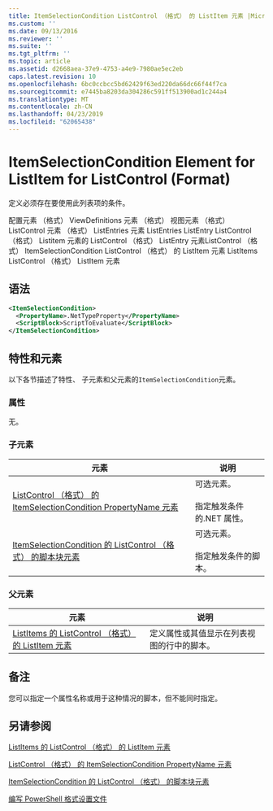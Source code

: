 ```yaml
---
title: ItemSelectionCondition ListControl （格式） 的 ListItem 元素 |Microsoft Docs
ms.custom: ''
ms.date: 09/13/2016
ms.reviewer: ''
ms.suite: ''
ms.tgt_pltfrm: ''
ms.topic: article
ms.assetid: d2668aea-37e9-4753-a4e9-7980ae5ec2eb
caps.latest.revision: 10
ms.openlocfilehash: 6bc0ccbcc5bd62429f63ed220da66dc66f44f7ca
ms.sourcegitcommit: e7445ba8203da304286c591ff513900ad1c244a4
ms.translationtype: MT
ms.contentlocale: zh-CN
ms.lasthandoff: 04/23/2019
ms.locfileid: "62065438"
---
```

# <a name="itemselectioncondition-element-for-listitem-for-listcontrol-format"></a>ItemSelectionCondition Element for ListItem for ListControl (Format)

定义必须存在要使用此列表项的条件。

配置元素 （格式） ViewDefinitions 元素 （格式） 视图元素 （格式） ListControl 元素 （格式） ListEntries 元素 ListEntries ListEntry ListControl （格式） Listitem 元素的 ListControl （格式） ListEntry 元素ListControl （格式） ItemSelectionCondition ListControl （格式） 的 ListItem 元素 ListItems ListControl （格式） ListItem 元素

## <a name="syntax"></a>语法

```xml
<ItemSelectionCondition>
  <PropertyName>.NetTypeProperty</PropertyName>
  <ScriptBlock>ScriptToEvaluate</ScriptBlock>
</ItemSelectionCondition>
```

## <a name="attributes-and-elements"></a>特性和元素

以下各节描述了特性、 子元素和父元素的`ItemSelectionCondition`元素。

### <a name="attributes"></a>属性

无。

### <a name="child-elements"></a>子元素

|元素|说明|
|-------------|-----------------|
|[ListControl （格式） 的 ItemSelectionCondition PropertyName 元素](./propertyname-element-for-itemselectioncondition-for-listcontrol-format.md)|可选元素。<br /><br /> 指定触发条件的.NET 属性。|
|[ItemSelectionCondition 的 ListControl （格式） 的脚本块元素](./scriptblock-element-for-itemselectioncondition-for-listcontrol-format.md)|可选元素。<br /><br /> 指定触发条件的脚本。|

### <a name="parent-elements"></a>父元素

|元素|说明|
|-------------|-----------------|
|[ListItems 的 ListControl （格式） 的 ListItem 元素](./listitem-element-for-listitems-for-listcontrol-format.md)|定义属性或其值显示在列表视图的行中的脚本。|

## <a name="remarks"></a>备注

您可以指定一个属性名称或用于这种情况的脚本，但不能同时指定。

## <a name="see-also"></a>另请参阅

[ListItems 的 ListControl （格式） 的 ListItem 元素](./listitem-element-for-listitems-for-listcontrol-format.md)

[ListControl （格式） 的 ItemSelectionCondition PropertyName 元素](./propertyname-element-for-itemselectioncondition-for-listcontrol-format.md)

[ItemSelectionCondition 的 ListControl （格式） 的脚本块元素](./scriptblock-element-for-itemselectioncondition-for-listcontrol-format.md)

[编写 PowerShell 格式设置文件](./writing-a-powershell-formatting-file.md)
